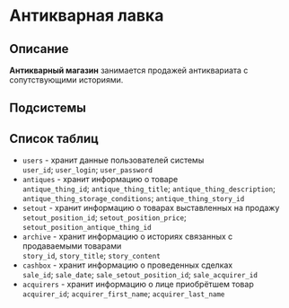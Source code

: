 # Антикварная лавка
## Описание
<!-- TODO: дополнить описание -->
**Антикварный магазин** занимается продажей антиквариата с сопутствующими историями.

## Подсистемы
<!-- TODO: добавить подсистемы и их описания -->

## Список таблиц
- `users` - хранит данные пользователей системы\
    `user_id`; `user_login`; `user_password` 
- `antiques` - хранит информацию о товаре\
    `antique_thing_id`; `antique_thing_title`; `antique_thing_description`; `antique_thing_storage_conditions`; `antique_thing_story_id`
- `setout` - хранит информацию о товарах выставленных на продажу\
    `setout_position_id`; `setout_position_price`; `setout_position_antique_thing_id`
- `archive` - хранит информацию о историях связанных с продаваемыми товарами\
    `story_id`, `story_title`; `story_content`
- `cashbox` - хранит информацию о проведенных сделках\
    `sale_id`; `sale_date`; `sale_setout_position_id`; `sale_acquirer_id`
- `acquirers` - хранит информацию о лице приобрётшем товар\
    `acquirer_id`; `acquirer_first_name`; `acquirer_last_name`
<!--//- stockroom - хранит информацию о товарах находящихся на складе - -->
<!-- TODO: добавить описание полей -->